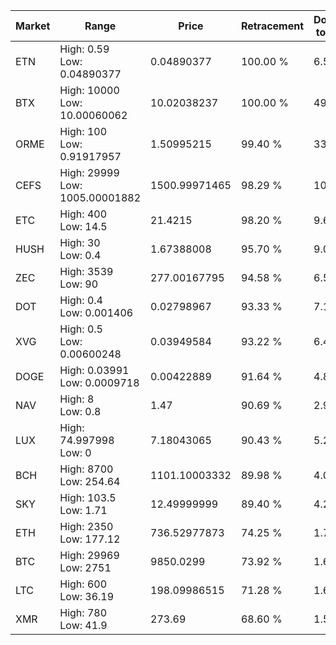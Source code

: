 | Market | Range | Price| Retracement | Doubles to 50% |
| --- | --- | --- | --- | --- |
| ETN | High: 0.59<br />Low: 0.04890377 | 0.04890377 | 100.00 % | 6.53 |
| BTX | High: 10000<br />Low: 10.00060062 | 10.02038237 | 100.00 % | 499.48 |
| ORME | High: 100<br />Low: 0.91917957 | 1.50995215 | 99.40 % | 33.42 |
| CEFS | High: 29999<br />Low: 1005.00001882 | 1500.99971465 | 98.29 % | 10.33 |
| ETC | High: 400<br />Low: 14.5 | 21.4215 | 98.20 % | 9.67 |
| HUSH | High: 30<br />Low: 0.4 | 1.67388008 | 95.70 % | 9.08 |
| ZEC | High: 3539<br />Low: 90 | 277.00167795 | 94.58 % | 6.55 |
| DOT | High: 0.4<br />Low: 0.001406 | 0.02798967 | 93.33 % | 7.17 |
| XVG | High: 0.5<br />Low: 0.00600248 | 0.03949584 | 93.22 % | 6.41 |
| DOGE | High: 0.03991<br />Low: 0.0009718 | 0.00422889 | 91.64 % | 4.83 |
| NAV | High: 8<br />Low: 0.8 | 1.47 | 90.69 % | 2.99 |
| LUX | High: 74.997998<br />Low: 0 | 7.18043065 | 90.43 % | 5.22 |
| BCH | High: 8700<br />Low: 254.64 | 1101.10003332 | 89.98 % | 4.07 |
| SKY | High: 103.5<br />Low: 1.71 | 12.49999999 | 89.40 % | 4.21 |
| ETH | High: 2350<br />Low: 177.12 | 736.52977873 | 74.25 % | 1.72 |
| BTC | High: 29969<br />Low: 2751 | 9850.0299 | 73.92 % | 1.66 |
| LTC | High: 600<br />Low: 36.19 | 198.09986515 | 71.28 % | 1.61 |
| XMR | High: 780<br />Low: 41.9 | 273.69 | 68.60 % | 1.50 |
